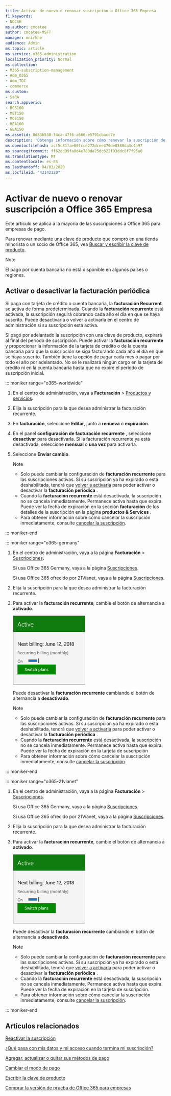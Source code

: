 ```yaml
---
title: Activar de nuevo o renovar suscripción a Office 365 Empresa
f1.keywords:
- NOCSH
ms.author: cmcatee
author: cmcatee-MSFT
manager: mnirkhe
audience: Admin
ms.topic: article
ms.service: o365-administration
localization_priority: Normal
ms.collection:
- M365-subscription-management
- Adm_O365
- Adm_TOC
- commerce
ms.custom:
- SaRA
search.appverid:
- BCS160
- MET150
- MOE150
- BEA160
- GEA150
ms.assetid: 8d83b530-f4ca-47f6-a666-e5791cbacc7e
description: 'Obtenga información sobre cómo renovar la suscripción de Office 365 para empresas con una clave de producto y activar o desactivar la facturación recurrente. '
ms.openlocfilehash: acf5c81fae60fcce272dcee470de0588da3c4a97
ms.sourcegitcommit: ff62dd99fa0d4e780da25dc622f93ddc8f7f95a0
ms.translationtype: MT
ms.contentlocale: es-ES
ms.lasthandoff: 04/03/2020
ms.locfileid: "43142120"
---
```

# <a name="renew-office-365-for-business"></a>Activar de nuevo o renovar suscripción a Office 365 Empresa

Este artículo se aplica a la mayoría de las suscripciones a Office 365 para empresas de pago.
  
Para renovar mediante una clave de producto que compró en una tienda minorista o un socio de Office 365, vea [Buscar y escribir la clave de producto](../enter-your-product-key.md).

> [!NOTE]
> El pago por cuenta bancaria no está disponible en algunos países o regiones.
  
## <a name="turn-recurring-billing-off-or-on"></a>Activar o desactivar la facturación periódica

Si paga con tarjeta de crédito o cuenta bancaria, la **facturación Recurrent** se activa de forma predeterminada. Cuando la **facturación recurrente** está activada, la suscripción seguirá cobrando cada año el día en que se haya suscrito. Puede desactivarla o volver a activarla en el centro de administración si su suscripción está activa.
  
Si pagó por adelantado la suscripción con una clave de producto, expirará al final del período de suscripción. Puede activar la **facturación recurrente** y proporcionar la información de la tarjeta de crédito o de la cuenta bancaria para que la suscripción se siga facturando cada año el día en que se haya suscrito. También tiene la opción de pagar cada mes o pagar por todo el año por adelantado. No se le realizará ningún cargo en la tarjeta de crédito ni en la cuenta bancaria hasta que no expire el período de suscripción inicial.

::: moniker range="o365-worldwide"

1. En el centro de administración, vaya a **Facturación** \> <a href="https://go.microsoft.com/fwlink/p/?linkid=842054" target="_blank">Productos y servicios</a>.

2. Elija la suscripción para la que desea administrar la facturación recurrente.
 
3. En **facturación**, seleccione **Editar**, junto a **renueva** o **expiración**.

4. En el panel **configuración de facturación recurrente** , seleccione **desactivar** para desactivarla. Si la facturación recurrente ya está desactivada, seleccione **mensual** o **una vez** para activarla.

5. Seleccione **Enviar cambio**.

    > [!NOTE]
    > - Solo puede cambiar la configuración de **facturación recurrente** para las suscripciones activas. Si su suscripción ya ha expirado o está deshabilitada, tendrá que [volver a activarla](reactivate-your-subscription.md) para poder activar o desactivar la **facturación periódica** .
    > - Cuando la **facturación recurrente** está desactivada, la suscripción no se cancela inmediatamente. Permanece activa hasta que expira. Puede ver la fecha de expiración en la sección **facturación** de los detalles de la suscripción en la página **productos & Services** .
    > - Para obtener información sobre cómo cancelar la suscripción inmediatamente, consulte [cancelar la suscripción](cancel-your-subscription.md).

::: moniker-end

::: moniker range="o365-germany"
  
1. En el centro de administración, vaya a la página **Facturación** \> <a href="https://go.microsoft.com/fwlink/p/?linkid=842054" target="_blank">Suscripciones</a>.

    Si usa Office 365 Germany, vaya a la página <a href="https://go.microsoft.com/fwlink/p/?linkid=847745" target="_blank">Suscripciones</a>.

    Si usa Office 365 ofrecido por 21Vianet, vaya a la página <a href="https://go.microsoft.com/fwlink/p/?linkid=850626" target="_blank">Suscripciones</a>.

2. Elija la suscripción para la que desea administrar la facturación recurrente.
 
3. Para activar la **facturación recurrente**, cambie el botón de alternancia a **activado**.

    ![Primer plano de una tarjeta de suscripción que tiene la facturación recurrente activada.](../../media/984464dc-6b63-4b24-84e1-67f6c4b1d48e.png)
  
    Puede desactivar la **facturación recurrente** cambiando el botón de alternancia a **desactivado**.

    > [!NOTE]
    > - Solo puede cambiar la configuración de **facturación recurrente** para las suscripciones activas. Si su suscripción ya ha expirado o está deshabilitada, tendrá que [volver a activarla](reactivate-your-subscription.md) para poder activar o desactivar la **facturación periódica** .
    > - Cuando la **facturación recurrente** está desactivada, la suscripción no se cancela inmediatamente. Permanece activa hasta que expira. Puede ver la fecha de expiración en la tarjeta de suscripción
    > - Para obtener información sobre cómo cancelar la suscripción inmediatamente, consulte [cancelar la suscripción](cancel-your-subscription.md).

::: moniker-end

::: moniker range="o365-21vianet"
  
1. En el centro de administración, vaya a la página **Facturación** \> <a href="https://go.microsoft.com/fwlink/p/?linkid=842054" target="_blank">Suscripciones</a>.

    Si usa Office 365 Germany, vaya a la página <a href="https://go.microsoft.com/fwlink/p/?linkid=847745" target="_blank">Suscripciones</a>.

    Si usa Office 365 ofrecido por 21Vianet, vaya a la página <a href="https://go.microsoft.com/fwlink/p/?linkid=850626" target="_blank">Suscripciones</a>.

2. Elija la suscripción para la que desea administrar la facturación recurrente.
 
3. Para activar la **facturación recurrente**, cambie el botón de alternancia a **activado**.

    ![Primer plano de una tarjeta de suscripción que tiene la facturación recurrente activada.](../../media/984464dc-6b63-4b24-84e1-67f6c4b1d48e.png)
  
    Puede desactivar la **facturación recurrente** cambiando el botón de alternancia a **desactivado**.

    > [!NOTE]
    > - Solo puede cambiar la configuración de **facturación recurrente** para las suscripciones activas. Si su suscripción ya ha expirado o está deshabilitada, tendrá que [volver a activarla](reactivate-your-subscription.md) para poder activar o desactivar la **facturación periódica** .
    > - Cuando la **facturación recurrente** está desactivada, la suscripción no se cancela inmediatamente. Permanece activa hasta que expira. Puede ver la fecha de expiración en la tarjeta de suscripción.
    > - Para obtener información sobre cómo cancelar la suscripción inmediatamente, consulte [cancelar la suscripción](cancel-your-subscription.md).

::: moniker-end

## <a name="related-articles"></a>Artículos relacionados

[Reactivar la suscripción](reactivate-your-subscription.md)

[¿Qué pasa con mis datos y mi acceso cuando termina mi suscripción?](what-if-my-subscription-expires.md)

[Agregar, actualizar o quitar sus métodos de pago](../billing-and-payments/add-update-or-remove-credit-card-or-bank-account.md)

[Cambiar el modo de pago](../billing-and-payments/change-payment-method.md)
  
[Escribir la clave de producto](../enter-your-product-key.md)
  
[Comprar la versión de prueba de Office 365 para empresas](../buy-a-subscription-from-your-free-trial.md)